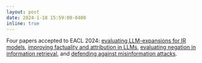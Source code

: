 ```yaml
---
layout: post
date: 2024-1-18 15:59:00-0400
inline: true
---
```


Four papers accepted to EACL 2024: [evaluating LLM-expansions for IR models](https://arxiv.org/abs/2309.08541), [improving factuality and attribution in LLMs](https://arxiv.org/abs/2305.13252), [evaluating negation in information retrieval](https://arxiv.org/abs/2305.07614), and [defending against misinformation attacks](https://arxiv.org/abs/2212.10002).